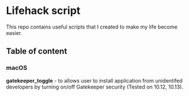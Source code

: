 # Lifehack script
This repo contains useful scripts that I created to make my life become easier.


## Table of content
### macOS 
**gatekeeper_toggle** - to allows user to install application from unidentifed developers by turning on/off Gatekeeper security (Tested on 10.12, 10.13).



